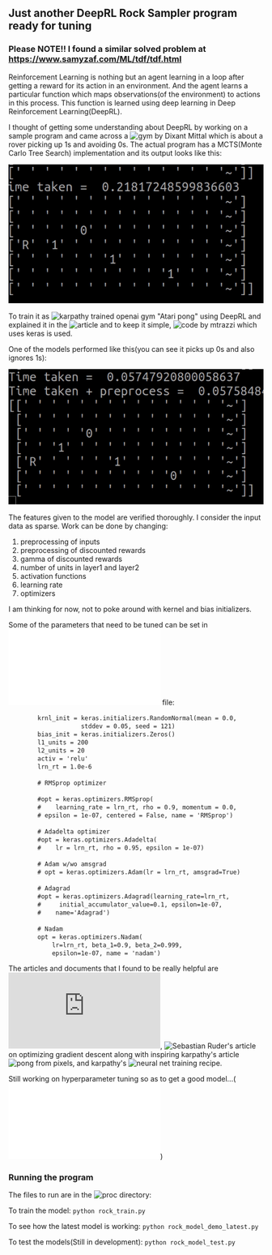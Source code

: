 ## Just another DeepRL Rock Sampler program ready for tuning


### Please NOTE!! I found a similar solved problem at https://www.samyzaf.com/ML/tdf/tdf.html

Reinforcement Learning is nothing but an agent learning in a loop after getting a reward for its action in an environment. And the agent learns a particular function which maps observations(of the environment) to actions in this process. This function is learned using deep learning in Deep Reinforcement Learning(DeepRL).

I thought of getting some understanding about DeepRL by working on a sample program and came across a ![gym by Dixant Mittal](https://github.com/dixantmittal/mctsnet) which is about a rover picking up 1s and avoiding 0s. The actual program has a MCTS(Monte Carlo Tree Search) implementation and its output looks like this:

![MCTS](docs/rocksample_mcts.gif)

To train it as ![karpathy trained openai gym "Atari pong"](https://gist.github.com/karpathy/a4166c7fe253700972fcbc77e4ea32c5) using DeepRL and explained it in the ![article](https://karpathy.github.io/2016/05/31/rl/) and to keep it simple, ![code by mtrazzi](https://github.com/mtrazzi/spinning-up-a-Pong-AI-with-deep-RL) which uses keras is used.

One of the models performed like this(you can see it picks up 0s and also ignores 1s):

![MCTS](docs/rocksample_model.gif)

The features given to the model are verified thoroughly. I consider the input data as sparse. Work can be done by changing:
1) preprocessing of inputs 
2) preprocessing of discounted rewards 
3) gamma of discounted rewards 
4) number of units in layer1 and layer2 
5) activation functions 
6) learning rate 
7) optimizers

I am thinking for now, not to poke around with kernel and bias initializers.

Some of the parameters that need to be tuned can be set in ![proc/model.py](proc/model.py) file:

```
        krnl_init = keras.initializers.RandomNormal(mean = 0.0, 
                    stddev = 0.05, seed = 121)
        bias_init = keras.initializers.Zeros()
        l1_units = 200
        l2_units = 20
        activ = 'relu'
        lrn_rt = 1.0e-6

        # RMSprop optimizer

        #opt = keras.optimizers.RMSprop(
        #    learning_rate = lrn_rt, rho = 0.9, momentum = 0.0, 
        # epsilon = 1e-07, centered = False, name = 'RMSprop')

        # Adadelta optimizer
        #opt = keras.optimizers.Adadelta(
        #    lr = lrn_rt, rho = 0.95, epsilon = 1e-07)

        # Adam w/wo amsgrad
        # opt = keras.optimizers.Adam(lr = lrn_rt, amsgrad=True)

        # Adagrad
        #opt = keras.optimizers.Adagrad(learning_rate=lrn_rt,
        #     initial_accumulator_value=0.1, epsilon=1e-07,
        #    name='Adagrad')

        # Nadam
        opt = keras.optimizers.Nadam(
            lr=lrn_rt, beta_1=0.9, beta_2=0.999, 
            epsilon=1e-07, name = 'nadam')
```        
The articles and documents that I found to be really helpful are ![sklearn docs for preprocessing](https://scikit-learn.org/stable/modules/classes.html#module-sklearn.preprocessing), ![Sebastian Ruder's article](https://ruder.io/optimizing-gradient-descent/) on optimizing gradient descent along with inspiring karpathy's article ![pong from pixels](https://karpathy.github.io/2016/05/31/rl/), and karpathy's ![neural net training recipe](http://karpathy.github.io/2019/04/25/recipe/).

Still working on hyperparameter tuning so as to get a good model...(![Click on this for my notes on optimizing sgd](Choosing_Optimizers.md))

### Running the program
The files to run are in the ![proc](proc) directory:

To train the model:
`python rock_train.py`

To see how the latest model is working:
`python rock_model_demo_latest.py`

To test the models(Still in development):
`python rock_model_test.py`
